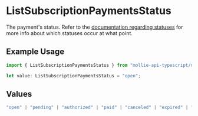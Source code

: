 # ListSubscriptionPaymentsStatus

The payment's status. Refer to the [documentation regarding statuses](https://docs.mollie.com/docs/status-change#/) for more info about which
statuses occur at what point.

## Example Usage

```typescript
import { ListSubscriptionPaymentsStatus } from "mollie-api-typescript/models/operations";

let value: ListSubscriptionPaymentsStatus = "open";
```

## Values

```typescript
"open" | "pending" | "authorized" | "paid" | "canceled" | "expired" | "failed"
```